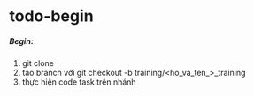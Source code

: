 # todo-begin
##### Begin: #######
  1. git clone 
  2. tạo branch với git checkout -b training/<ho_va_ten_>_training
  3. thực hiện code task trên nhánh 
